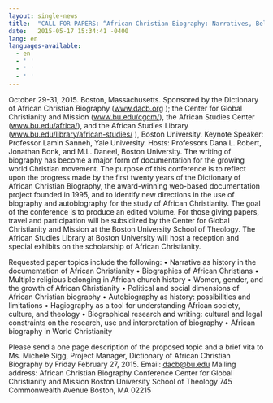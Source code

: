 ```yaml
---
layout: single-news
title:  "CALL FOR PAPERS: “African Christian Biography: Narratives, Beliefs, and Boundaries”"
date:   2015-05-17 15:34:41 -0400
lang: en
languages-available:
  - en
  - ' '
  - ' '
  - ' '
---
```

October 29-31, 2015. Boston, Massachusetts. Sponsored by the Dictionary of African Christian Biography (www.dacb.org ); the Center for Global Christianity and Mission (www.bu.edu/cgcm/), the African Studies Center (www.bu.edu/africa/), and the African Studies Library (www.bu.edu/library/african-studies/ ), Boston University. Keynote Speaker: Professor Lamin Sanneh, Yale University. Hosts: Professors Dana L. Robert, Jonathan Bonk, and M.L. Daneel, Boston University.
The writing of biography has become a major form of documentation for the growing world Christian movement. The purpose of this conference is to reflect upon the progress made by the first twenty years of the Dictionary of African Christian Biography, the award-winning web-based documentation project founded in 1995, and to identify new directions in the use of biography and autobiography for the study of African Christianity. The goal of the conference is to produce an edited volume.
For those giving papers, travel and participation will be subsidized by the Center for Global Christianity and Mission at the Boston University School of Theology. The African Studies Library at Boston University will host a reception and special exhibits on the scholarship of African Christianity.

Requested paper topics include the following:
•	Narrative as history in the documentation of African Christianity
•	Biographies of African Christians
•	Multiple religious belonging in African church history
•	Women, gender, and the growth of African Christianity
•	Political and social dimensions of African Christian biography
•	Autobiography as history: possibilities and limitations
•	Hagiography as a tool for understanding African society, culture, and theology
•	Biographical research and writing: cultural and legal constraints on the research, use and interpretation of biography
•	African biography in World Christianity

Please send a one page description of the proposed topic and a brief vita to Ms. Michele Sigg, Project Manager, Dictionary of African Christian Biography by Friday February 27, 2015. Email: dacb@bu.edu
Mailing address:
African Christian Biography Conference
Center for Global Christianity and Mission
Boston University School of Theology
745 Commonwealth Avenue
Boston, MA 02215
